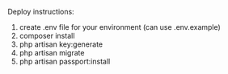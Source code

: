 Deploy instructions:

1) create .env file for your environment (can use .env.example)
2) composer install
3) php artisan key:generate
4) php artisan migrate
5) php artisan passport:install
